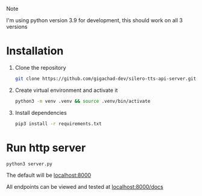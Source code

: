 > [!NOTE]
> I'm using python version 3.9 for development, this should work on all 3 versions

# Installation
1. Clone the repository
    ```bash
    git clone https://github.com/gigachad-dev/silero-tts-api-server.git && cd silero-tts-api-server
    ```
2. Create virtual environment and activate it
    ```bash
    python3 -m venv .venv && source .venv/bin/activate
    ```
3. Install dependencies
    ```bash
    pip3 install -r requirements.txt
    ```

# Run http server
```bash
python3 server.py
```
The default will be [localhost:8000](http://localhost:8000/docs)

All endpoints can be viewed and tested at [localhost:8000/docs](http://localhost:8000/docs)